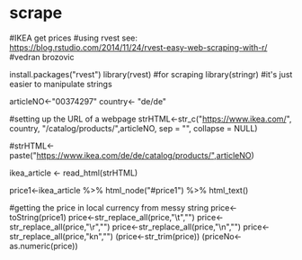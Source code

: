 # scrape
#IKEA get prices
#using rvest see: https://blog.rstudio.com/2014/11/24/rvest-easy-web-scraping-with-r/
#vedran brozovic

install.packages("rvest")
library(rvest)    #for scraping
library(stringr)  #it's just easier to manipulate strings


articleNO<-"00374297"
country<- "de/de"

#setting up the URL of a webpage
strHTML<-str_c("https://www.ikea.com/", country, "/catalog/products/",articleNO,
               sep = "", 
               collapse = NULL)

#strHTML<-paste("https://www.ikea.com/de/de/catalog/products/",articleNO)

ikea_article <- read_html(strHTML)

price1<-ikea_article %>%
  html_node("#price1") %>%
  html_text()

#getting the price in local currency from messy string
  price<-toString(price1)
  price<-str_replace_all(price,"\t","")
  price<-str_replace_all(price,"\r","")
  price<-str_replace_all(price,"\n","")
  price<-str_replace_all(price,"kn","")
  (price<-str_trim(price))
  (priceNo<-as.numeric(price))

